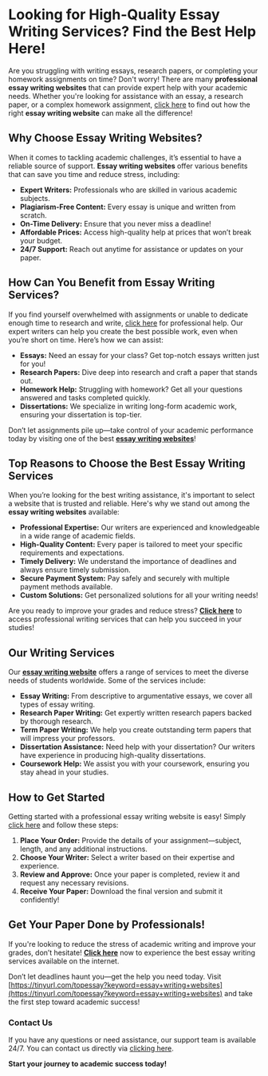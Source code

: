 # Looking for High-Quality Essay Writing Services? Find the Best Help Here!

Are you struggling with writing essays, research papers, or completing your homework assignments on time? Don't worry! There are many **professional essay writing websites** that can provide expert help with your academic needs. Whether you're looking for assistance with an essay, a research paper, or a complex homework assignment, [click here](https://tinyurl.com/topessay?keyword=essay+writing+websites) to find out how the right **essay writing website** can make all the difference!

## Why Choose Essay Writing Websites?

When it comes to tackling academic challenges, it’s essential to have a reliable source of support. **Essay writing websites** offer various benefits that can save you time and reduce stress, including:

- **Expert Writers:** Professionals who are skilled in various academic subjects.
- **Plagiarism-Free Content:** Every essay is unique and written from scratch.
- **On-Time Delivery:** Ensure that you never miss a deadline!
- **Affordable Prices:** Access high-quality help at prices that won’t break your budget.
- **24/7 Support:** Reach out anytime for assistance or updates on your paper.

## How Can You Benefit from Essay Writing Services?

If you find yourself overwhelmed with assignments or unable to dedicate enough time to research and write, [click here](https://tinyurl.com/topessay?keyword=essay+writing+websites) for professional help. Our expert writers can help you create the best possible work, even when you’re short on time. Here’s how we can assist:

- **Essays:** Need an essay for your class? Get top-notch essays written just for you!
- **Research Papers:** Dive deep into research and craft a paper that stands out.
- **Homework Help:** Struggling with homework? Get all your questions answered and tasks completed quickly.
- **Dissertations:** We specialize in writing long-form academic work, ensuring your dissertation is top-tier.

Don’t let assignments pile up—take control of your academic performance today by visiting one of the best [**essay writing websites**](https://tinyurl.com/topessay?keyword=essay+writing+websites)!

## Top Reasons to Choose the Best Essay Writing Services

When you’re looking for the best writing assistance, it's important to select a website that is trusted and reliable. Here's why we stand out among the **essay writing websites** available:

- **Professional Expertise:** Our writers are experienced and knowledgeable in a wide range of academic fields.
- **High-Quality Content:** Every paper is tailored to meet your specific requirements and expectations.
- **Timely Delivery:** We understand the importance of deadlines and always ensure timely submission.
- **Secure Payment System:** Pay safely and securely with multiple payment methods available.
- **Custom Solutions:** Get personalized solutions for all your writing needs!

Are you ready to improve your grades and reduce stress? [**Click here**](https://tinyurl.com/topessay?keyword=essay+writing+websites) to access professional writing services that can help you succeed in your studies!

## Our Writing Services

Our [**essay writing website**](https://tinyurl.com/topessay?keyword=essay+writing+websites) offers a range of services to meet the diverse needs of students worldwide. Some of the services include:

- **Essay Writing:** From descriptive to argumentative essays, we cover all types of essay writing.
- **Research Paper Writing:** Get expertly written research papers backed by thorough research.
- **Term Paper Writing:** We help you create outstanding term papers that will impress your professors.
- **Dissertation Assistance:** Need help with your dissertation? Our writers have experience in producing high-quality dissertations.
- **Coursework Help:** We assist you with your coursework, ensuring you stay ahead in your studies.

## How to Get Started

Getting started with a professional essay writing website is easy! Simply [click here](https://tinyurl.com/topessay?keyword=essay+writing+websites) and follow these steps:

1. **Place Your Order:** Provide the details of your assignment—subject, length, and any additional instructions.
2. **Choose Your Writer:** Select a writer based on their expertise and experience.
3. **Review and Approve:** Once your paper is completed, review it and request any necessary revisions.
4. **Receive Your Paper:** Download the final version and submit it confidently!

## Get Your Paper Done by Professionals!

If you're looking to reduce the stress of academic writing and improve your grades, don’t hesitate! [**Click here**](https://tinyurl.com/topessay?keyword=essay+writing+websites) now to experience the best essay writing services available on the internet.

Don’t let deadlines haunt you—get the help you need today. Visit [https://tinyurl.com/topessay?keyword=essay+writing+websites](https://tinyurl.com/topessay?keyword=essay+writing+websites) and take the first step toward academic success!

### Contact Us

If you have any questions or need assistance, our support team is available 24/7. You can contact us directly via [clicking here](https://tinyurl.com/topessay?keyword=essay+writing+websites).

**Start your journey to academic success today!** [<str></str>](https://tinyurl.com/topessay?keyword=essay+writing+websites)
